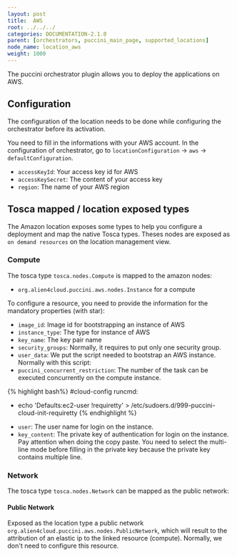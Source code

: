 ```yaml
---
layout: post
title:  AWS
root: ../../../
categories: DOCUMENTATION-2.1.0
parent: [orchestrators, puccini_main_page, supported_locations]
node_name: location_aws
weight: 1000
---
```


The puccini orchestrator plugin allows you to deploy the applications on AWS.

## Configuration
The configuration of the location needs to be done while configuring the orchestrator before its activation.

You need to fill in the informations with your AWS account. In the configuration of orchestrator, go to `locationConfiguration` -> `aws` -> `defaultConfiguration`.

* `accessKeyId`: Your access key id for AWS
* `accessKeySecret`: The content of your access key
* `region`: The name of your AWS region

## Tosca mapped / location exposed types
The Amazon location exposes some types to help you configure a deployment and map the native Tosca types. Theses nodes are exposed as `on demand resources` on the location management view.  

### Compute
The tosca type `tosca.nodes.Compute` is mapped to the amazon nodes:

 - `org.alien4cloud.puccini.aws.nodes.Instance` for a compute

To configure a resource, you need to provide the information for the mandatory properties (with star):

* `image_id`: Image id for bootstrapping an instance of AWS
* `instance_type`: The type for instance of AWS
* `key_name`: The key pair name
* `security_groups`: Normally, it requires to put only one security group.
* `user_data`: We put the script needed to bootstrap an AWS instance. Normally with this script:
* `puccini_concurrent_restriction`: The number of the task can be executed concurrently on the compute instance.

{% highlight bash%}
#cloud-config
runcmd:
  - echo 'Defaults:ec2-user !requiretty' > /etc/sudoers.d/999-puccini-cloud-init-requiretty
{% endhighlight %}

* `user`: The user name for login on the instance.
* `key_content`: The private key of authentication for login on the instance. Pay attention when doing the copy paste. You need to select the multi-line mode before filling in the private key because the private key contains multiple line.


### Network
The tosca type `tosca.nodes.Network` can be mapped as the public network:

#### Public Network
Exposed as the location type a public network `org.alien4cloud.puccini.aws.nodes.PublicNetwork`, which will result to the attribution of an elastic ip to the linked resource (compute). Normally, we don't need to configure this resource.
